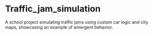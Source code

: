 # Traffic_jam_simulation
A school project simulating traffic jams using custom car logic and city maps, showcasing an example of emergent behavior.
